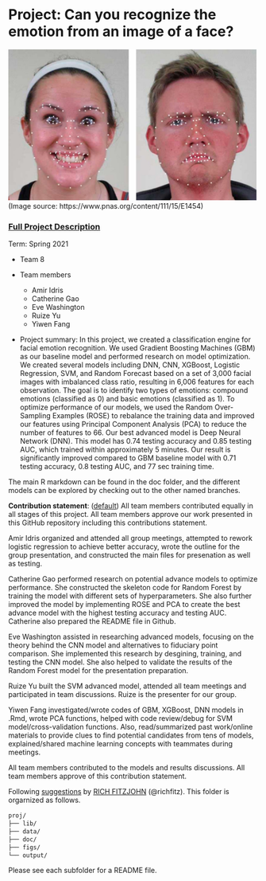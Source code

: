 # Project: Can you recognize the emotion from an image of a face? 
<img src="figs/CE.jpg" alt="Compound Emotions" width="500"/>
(Image source: https://www.pnas.org/content/111/15/E1454)

### [Full Project Description](doc/project3_desc.md)

Term: Spring 2021

+ Team 8
+ Team members
	+ Amir Idris 
	+ Catherine Gao
	+ Eve Washington
	+ Ruize Yu
	+ Yiwen Fang

+ Project summary: In this project, we created a classification engine for facial emotion recognition. We used Gradient Boosting Machines (GBM) as our baseline model and performed research on model optimization. We created several models including DNN, CNN, XGBoost, Logistic Regression, SVM, and Random Forecast based on a set of 3,000 facial images with imbalanced class ratio, resulting in 6,006 features for each observation. The goal is to identify two types of emotions: compound emotions (classified as 0) and basic emotions (classified as 1). To optimize performance of our models, we used the Random Over-Sampling Examples (ROSE) to rebalance the training data and improved our features using Principal Component Analysis (PCA) to reduce the number of features to 66. Our best advanced model is Deep Neural Network (DNN). This model has 0.74 testing accuracy and 0.85 testing AUC, which trained within approximately 5 minutes. Our result is significantly improved compared to GBM baseline model with 0.71 testing accuracy, 0.8 testing AUC, and 77 sec training time. 

The main R markdown can be found in the doc folder, and the different models can be explored by checking out to the other named branches.
	
**Contribution statement**: ([default](doc/a_note_on_contributions.md)) All team members contributed equally in all stages of this project. All team members approve our work presented in this GitHub repository including this contributions statement. 

Amir Idris organized and attended all group meetings, attempted to rework logistic regression to achieve better accuracy, wrote the outline for the group presentation, and constructed the main files for presenation as well as testing. 

Catherine Gao performed research on potential advance models to optimize performance. She constructed the skeleton code for Random Forest by training the model with different sets of hyperparameters. She also further improved the model by implementing ROSE and PCA to create the best advance model with the highest testing accuracy and testing AUC. Catherine also prepared the README file in Github. 

Eve Washington assisted in researching advanced models, focusing on the theory behind the CNN model and alternatives to fiduciary point comparison. She implemented this research by desgining, training, and testing the CNN model. She also helped to validate the results of the Random Forest model for the presentation preparation. 

Ruize Yu built the SVM advanced model, attended all team meetings and participated in team discussions. Ruize is the presenter for our group. 

Yiwen Fang investigated/wrote codes of GBM, XGBoost, DNN models in .Rmd, wrote PCA functions, helped with code review/debug for SVM model/cross-validation functions. Also, read/summarized past work/online materials to provide clues to find potential candidates from tens of models, explained/shared machine learning concepts with teammates during meetings.

All team members contributed to the models and results discussions. All team members approve of this contribution statement.


Following [suggestions](http://nicercode.github.io/blog/2013-04-05-projects/) by [RICH FITZJOHN](http://nicercode.github.io/about/#Team) (@richfitz). This folder is orgarnized as follows.

```
proj/
├── lib/
├── data/
├── doc/
├── figs/
└── output/
```

Please see each subfolder for a README file.
